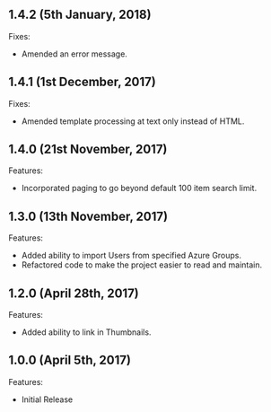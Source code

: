 ## 1.4.2 (5th January, 2018)

Fixes:

  - Amended an error message.

## 1.4.1 (1st December, 2017)

Fixes:

  - Amended template processing at text only instead of HTML.

## 1.4.0 (21st November, 2017)

Features:

  - Incorporated paging to go beyond default 100 item search limit.

## 1.3.0 (13th November, 2017)

Features:

  - Added ability to import Users from specified Azure Groups.
  - Refactored code to make the project easier to read and maintain.

## 1.2.0 (April 28th, 2017)

Features:

  - Added ability to link in Thumbnails.

## 1.0.0 (April 5th, 2017)

Features:

  - Initial Release
